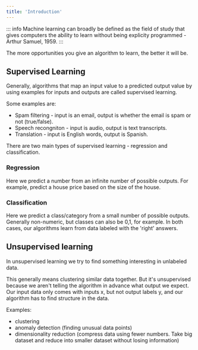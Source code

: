 ```yaml
---
title: 'Introduction'
---
```


::: info
Machine learning can broadly be defined as the field of study that gives computers the ability to learn without being explicity programmed - Arthur Samuel, 1959.
:::

The more opportunities you give an algorithm to learn, the better it will be.

## Supervised Learning

Generally, algorithms that map an input value to a predicted output value by using examples for inputs and outputs are called supervised learning.

Some examples are:

- Spam filtering - input is an email, output is whether the email is spam or not (true/false).
- Speech recongniton - input is audio, output is text transcripts.
- Translation - input is English words, output is Spanish.

There are two main types of supervised learning - regression and classification.

### Regression

Here we predict a number from an infinite number of possible outputs. For example, predict a house price based on the size of the house.

### Classification

Here we predict a class/category from a small number of possible outputs.
Generally non-numeric, but classes can also be 0,1, for example.
In both cases, our algorithms learn from data labeled with the 'right' answers.

## Unsupervised learning

In unsupervised learning we try to find something interesting in unlabeled data.

This generally means clustering similar data together. But it's unsupervised because we aren't telling the algorithm in advance what output we expect.
Our input data only comes with inputs x, but not output labels y, and our algorithm has to find structure in the data.

Examples:

- clustering
- anomaly detection (finding unusual data points)
- dimensionality reduction (compress data using fewer numbers. Take big dataset and reduce into smaller dataset without losing information)
